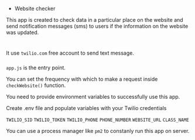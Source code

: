 - Website checker

This app is created to check data in a particular place on the website and send notification messages (sms) to users if the information on the website was updated.

#

It use `twilio.com` free account to send text message.

###

`app.js` is the entry point.

You can set the frequency with which to make a request inside `checkWebsite()` function.

You need to provide environment variables to successfully use this app.

Create .env file and populate variables with your Twilio credentials

`TWILIO_SID`
`TWILIO_TOKEN`
`TWILIO_PHONE`
`PHONE_NUMBER`
`WEBSITE_URL`
`CLASS_NAME`

You can use a process manager like `pm2` to constanly run this app on server.
